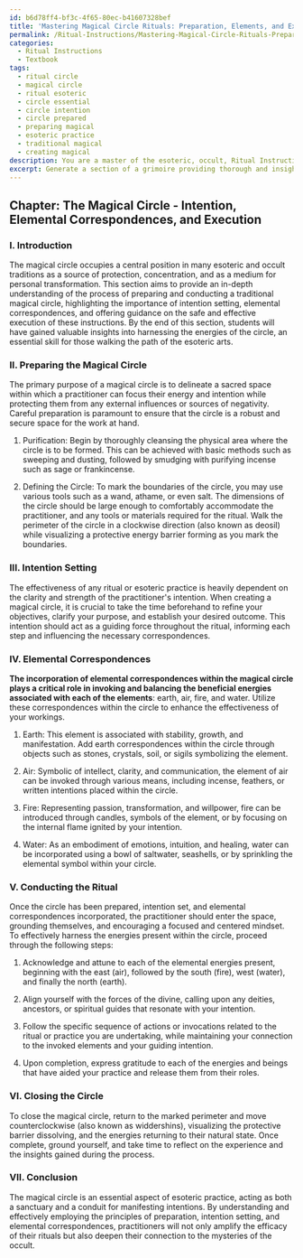 ```yaml
---
id: b6d78ff4-bf3c-4f65-80ec-b41607328bef
title: 'Mastering Magical Circle Rituals: Preparation, Elements, and Execution'
permalink: /Ritual-Instructions/Mastering-Magical-Circle-Rituals-Preparation-Elements-and-Execution/
categories:
  - Ritual Instructions
  - Textbook
tags:
  - ritual circle
  - magical circle
  - ritual esoteric
  - circle essential
  - circle intention
  - circle prepared
  - preparing magical
  - esoteric practice
  - traditional magical
  - creating magical
description: You are a master of the esoteric, occult, Ritual Instructions and education, you have written many textbooks on the subject in ways that provide students with rich and deep understanding of the subject. You are being asked to write textbook-like sections on a topic and you do it with full context, explainability, and reliability in accuracy to the true facts of the topic at hand, in a textbook style that a student would easily be able to learn from, in a rich, engaging, and contextual way. Always include relevant context (such as formulas and history), related concepts, and in a way that someone can gain deep insights from.
excerpt: Generate a section of a grimoire providing thorough and insightful information on Ritual Instructions, specifically focusing on the process of preparing and conducting a traditional magical circle, the importance of intention setting, and the role of elemental correspondences in such a ritual. Additionally, include guidance on how to safely and effectively execute these instructions for students seeking to enhance their understanding and practice in the occult domain.
---
```

## Chapter: The Magical Circle - Intention, Elemental Correspondences, and Execution

### I. Introduction

The magical circle occupies a central position in many esoteric and occult traditions as a source of protection, concentration, and as a medium for personal transformation. This section aims to provide an in-depth understanding of the process of preparing and conducting a traditional magical circle, highlighting the importance of intention setting, elemental correspondences, and offering guidance on the safe and effective execution of these instructions. By the end of this section, students will have gained valuable insights into harnessing the energies of the circle, an essential skill for those walking the path of the esoteric arts.

### II. Preparing the Magical Circle

The primary purpose of a magical circle is to delineate a sacred space within which a practitioner can focus their energy and intention while protecting them from any external influences or sources of negativity. Careful preparation is paramount to ensure that the circle is a robust and secure space for the work at hand.

1. Purification: Begin by thoroughly cleansing the physical area where the circle is to be formed. This can be achieved with basic methods such as sweeping and dusting, followed by smudging with purifying incense such as sage or frankincense.

2. Defining the Circle: To mark the boundaries of the circle, you may use various tools such as a wand, athame, or even salt. The dimensions of the circle should be large enough to comfortably accommodate the practitioner, and any tools or materials required for the ritual. Walk the perimeter of the circle in a clockwise direction (also known as deosil) while visualizing a protective energy barrier forming as you mark the boundaries.

### III. Intention Setting

The effectiveness of any ritual or esoteric practice is heavily dependent on the clarity and strength of the practitioner's intention. When creating a magical circle, it is crucial to take the time beforehand to refine your objectives, clarify your purpose, and establish your desired outcome. This intention should act as a guiding force throughout the ritual, informing each step and influencing the necessary correspondences.

### IV. Elemental Correspondences

**The incorporation of elemental correspondences within the magical circle plays a critical role in invoking and balancing the beneficial energies associated with each of the elements**: earth, air, fire, and water. Utilize these correspondences within the circle to enhance the effectiveness of your workings.

1. Earth: This element is associated with stability, growth, and manifestation. Add earth correspondences within the circle through objects such as stones, crystals, soil, or sigils symbolizing the element.

2. Air: Symbolic of intellect, clarity, and communication, the element of air can be invoked through various means, including incense, feathers, or written intentions placed within the circle.

3. Fire: Representing passion, transformation, and willpower, fire can be introduced through candles, symbols of the element, or by focusing on the internal flame ignited by your intention.

4. Water: As an embodiment of emotions, intuition, and healing, water can be incorporated using a bowl of saltwater, seashells, or by sprinkling the elemental symbol within your circle.

### V. Conducting the Ritual

Once the circle has been prepared, intention set, and elemental correspondences incorporated, the practitioner should enter the space, grounding themselves, and encouraging a focused and centered mindset. To effectively harness the energies present within the circle, proceed through the following steps:

1. Acknowledge and attune to each of the elemental energies present, beginning with the east (air), followed by the south (fire), west (water), and finally the north (earth).

2. Align yourself with the forces of the divine, calling upon any deities, ancestors, or spiritual guides that resonate with your intention.

3. Follow the specific sequence of actions or invocations related to the ritual or practice you are undertaking, while maintaining your connection to the invoked elements and your guiding intention.

4. Upon completion, express gratitude to each of the energies and beings that have aided your practice and release them from their roles.

### VI. Closing the Circle

To close the magical circle, return to the marked perimeter and move counterclockwise (also known as widdershins), visualizing the protective barrier dissolving, and the energies returning to their natural state. Once complete, ground yourself, and take time to reflect on the experience and the insights gained during the process.

### VII. Conclusion

The magical circle is an essential aspect of esoteric practice, acting as both a sanctuary and a conduit for manifesting intentions. By understanding and effectively employing the principles of preparation, intention setting, and elemental correspondences, practitioners will not only amplify the efficacy of their rituals but also deepen their connection to the mysteries of the occult.
